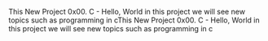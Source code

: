 This New Project 0x00. C - Hello, World
in this project we will see new topics such as programming in cThis New Project 0x00. C - Hello, World
in this project we will see new topics such as programming in c
